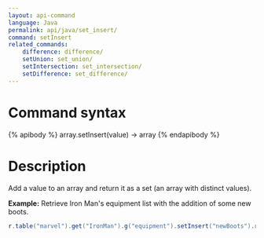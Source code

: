 ```yaml
---
layout: api-command
language: Java
permalink: api/java/set_insert/
command: setInsert
related_commands:
    difference: difference/
    setUnion: set_union/
    setIntersection: set_intersection/
    setDifference: set_difference/
---
```


# Command syntax #

{% apibody %}
array.setInsert(value) &rarr; array
{% endapibody %}

# Description #

Add a value to an array and return it as a set (an array with distinct values).

__Example:__ Retrieve Iron Man's equipment list with the addition of some new boots.

```java
r.table("marvel").get("IronMan").g("equipment").setInsert("newBoots").run(conn);
```


